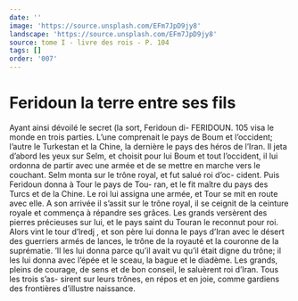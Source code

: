```yaml
---
date: ''
image: 'https://source.unsplash.com/EFm7JpD9jy8'
landscape: 'https://source.unsplash.com/EFm7JpD9jy8'
source: tome I - livre des rois - P. 104
tags: []
order: '007'
---
```


# Feridoun la terre entre ses fils

Ayant ainsi dévoilé le secret (la sort, Feridoun di-
FERIDOUN. 105 visa le monde en trois parties. L’une comprenait le
pays de Boum et l’occident; l’autre le Turkestan et
la Chine, la dernière le pays des héros de l’Iran. Il
jeta d’abord les yeux sur Selm, et choisit pour lui
Boum et tout l’occident, il lui ordonna de partir avec
une armée et de se mettre en marche vers le couchant.
Selm monta sur le trône royal, et fut salué roi d’oc-
cident. Puis Feridoun donna à Tour le pays de Tou-
ran, et le fit maître du pays des Turcs et de la Chine.
Le roi lui assigna une armée, et Tour se mit en route avec elle. A son arrivée il s’assit sur le trône
royal, il se ceignit de la ceinture royale et commença à répandre ses grâces. Les grands versèrent des pierres précieuses sur lui, et le pays saint du Touran le reconnut pour roi. Alors vint le tour d’lredj , et son père lui donna le pays d’Iran avec le désert des guerriers armés de lances, le trône de la royauté et
la couronne de la suprématie. ’Il les lui donna parce qu’il avait vu qu’il était digne du trône; il les lui donna avec l’épée et le sceau, la bague et le diadème.
Les grands, pleins de courage, de sens et de bon conseil, le saluèrent roi d’Iran. Tous les trois s’as-
sirent sur leurs trônes, en répos et en joie, comme gardiens des frontières d’illustre naissance.
